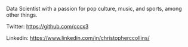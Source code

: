 Data Scientist with a passion for pop culture, music, and sports, among other things.

Twitter: https://github.com/cccx3

Linkedin: https://www.linkedin.com/in/christopherccollins/
